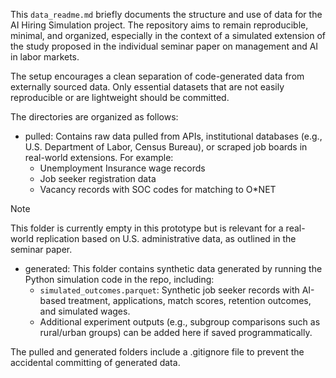 This `data_readme.md` briefly documents the structure and use of data for the AI Hiring Simulation project. The repository aims to remain reproducible, minimal, and organized, especially in the context of a simulated extension of the study proposed in the individual seminar paper on management and AI in labor markets.

The setup encourages a clean separation of code-generated data from externally sourced data. Only essential datasets that are not easily reproducible or are lightweight should be committed.

The directories are organized as follows:
- pulled: Contains raw data pulled from APIs, institutional databases (e.g., U.S. Department of Labor, Census Bureau), or scraped job boards in real-world extensions. For example:
    - Unemployment Insurance wage records
    - Job seeker registration data
    - Vacancy records with SOC codes for matching to O\*NET
> [!NOTE]
> This folder is currently empty in this prototype but is relevant for a real-world replication based on U.S. administrative data, as outlined in the seminar paper.


- generated: This folder contains synthetic data generated by running the Python simulation code in the repo, including:
    - `simulated_outcomes.parquet`: Synthetic job seeker records with AI-based treatment, applications, match scores, retention outcomes, and simulated wages.
    - Additional experiment outputs (e.g., subgroup comparisons such as rural/urban groups) can be added here if saved programmatically.
    
The pulled and generated folders include a .gitignore file to prevent the accidental committing of generated data.